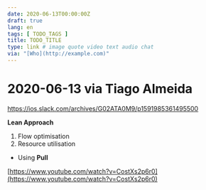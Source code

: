 ```yaml
---
date: 2020-06-13T00:00:00Z
draft: true
lang: en
tags: [ TODO_TAGS ]
title: TODO_TITLE
type: link # image quote video text audio chat
via: "[Who](http://example.com)"
---
```



# 2020-06-13 via Tiago Almeida
https://ios.slack.com/archives/G02ATA0M9/p1591985361495500

**Lean Approach**

1. Flow optimisation
2. Resource utilisation
  * Using **Pull**

[https://www.youtube.com/watch?v=CostXs2p6r0](https://www.youtube.com/watch?v=CostXs2p6r0)

